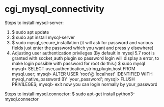 # cgi_mysql_connectivity

Steps to install mysql-server:
  1. $ sudo apt update
  2. $ sudo apt install mysql-server
  3. $ sudo mysql_secure_installation
  (it will ask for password and various fields just enter the password which you want and press y elsewhere)
  4. Adjusting user authentication privileges
  (By default in mysql 5.7 root is granted with socket_auth plugin so password login will display a error, to make login possible with password for root do this:)
  $ sudo mysql
  mysql> SELECT user,authentication_string,plugin,host FROM mysql.user;
  mysql> ALTER USER 'root'@'localhost' IDENTIFIED WITH mysql_native_password BY 'your_password';
  mysql> FLUSH PRIVILEGES;
  mysql> exit
  now you can login normally by your_password

Steps to install mysql.connector:
  $ sudo apt-get install python3-mysql.connector
